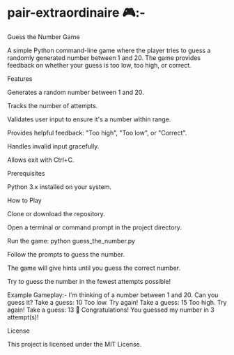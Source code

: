 # pair-extraordinaire 🎮:-
Guess the Number Game

A simple Python command-line game where the player tries to guess a randomly generated number between 1 and 20. The game provides feedback on whether your guess is too low, too high, or correct.

Features

Generates a random number between 1 and 20.

Tracks the number of attempts.

Validates user input to ensure it's a number within range.

Provides helpful feedback: "Too high", "Too low", or "Correct".

Handles invalid input gracefully.

Allows exit with Ctrl+C.

Prerequisites

Python 3.x installed on your system.

How to Play

Clone or download the repository.

Open a terminal or command prompt in the project directory.

Run the game:
python guess_the_number.py


Follow the prompts to guess the number.

The game will give hints until you guess the correct number.

Try to guess the number in the fewest attempts possible!

Example Gameplay:-
I'm thinking of a number between 1 and 20. Can you guess it?
Take a guess: 10
Too low. Try again!
Take a guess: 15
Too high. Try again!
Take a guess: 13
🎉 Congratulations! You guessed my number in 3 attempt(s)!


License

This project is licensed under the MIT License.


















